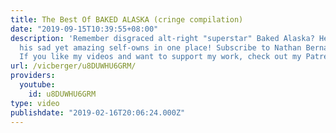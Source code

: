```yaml
---
title: The Best Of BAKED ALASKA (cringe compilation)
date: "2019-09-15T10:39:55+08:00"
description: 'Remember disgraced alt-right "superstar" Baked Alaska? Here''s all of
  his sad yet amazing self-owns in one place! Subscribe to Nathan Bernard: https://www.youtube.com/channel/UCirknT_MgLWbKXiH9ttD7Fw
  If you like my videos and want to support my work, check out my Patreon here: https://www.patreon.com/vicberger'
url: /vicberger/u8DUWHU6GRM/
providers:
  youtube:
    id: u8DUWHU6GRM
type: video
publishdate: "2019-02-16T20:06:24.000Z"
---
```

